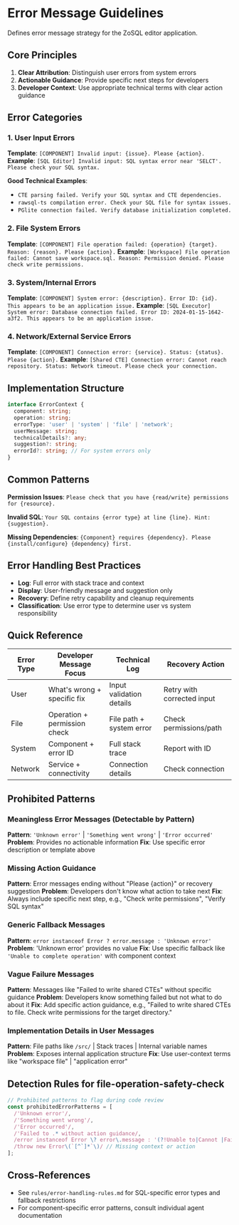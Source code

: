 # Error Message Guidelines

Defines error message strategy for the ZoSQL editor application.

## Core Principles

1. **Clear Attribution**: Distinguish user errors from system errors
2. **Actionable Guidance**: Provide specific next steps for developers
3. **Developer Context**: Use appropriate technical terms with clear action guidance

## Error Categories

### 1. User Input Errors
**Template**: `[COMPONENT] Invalid input: {issue}. Please {action}.`
**Example**: `[SQL Editor] Invalid input: SQL syntax error near 'SELCT'. Please check your SQL syntax.`

**Good Technical Examples**:
- `CTE parsing failed. Verify your SQL syntax and CTE dependencies.`
- `rawsql-ts compilation error. Check your SQL file for syntax issues.`
- `PGlite connection failed. Verify database initialization completed.`

### 2. File System Errors  
**Template**: `[COMPONENT] File operation failed: {operation} {target}. Reason: {reason}. Please {action}.`
**Example**: `[Workspace] File operation failed: Cannot save workspace.sql. Reason: Permission denied. Please check write permissions.`

### 3. System/Internal Errors
**Template**: `[COMPONENT] System error: {description}. Error ID: {id}. This appears to be an application issue.`
**Example**: `[SQL Executor] System error: Database connection failed. Error ID: 2024-01-15-1642-a3f2. This appears to be an application issue.`

### 4. Network/External Service Errors
**Template**: `[COMPONENT] Connection error: {service}. Status: {status}. Please {action}.`
**Example**: `[Shared CTE] Connection error: Cannot reach repository. Status: Network timeout. Please check your connection.`

## Implementation Structure

```typescript
interface ErrorContext {
  component: string;
  operation: string;
  errorType: 'user' | 'system' | 'file' | 'network';
  userMessage: string;
  technicalDetails?: any;
  suggestion?: string;
  errorId?: string; // For system errors only
}
```

## Common Patterns

**Permission Issues**: `Please check that you have {read/write} permissions for {resource}.`

**Invalid SQL**: `Your SQL contains {error type} at line {line}. Hint: {suggestion}.`

**Missing Dependencies**: `{Component} requires {dependency}. Please {install/configure} {dependency} first.`

## Error Handling Best Practices

- **Log**: Full error with stack trace and context
- **Display**: User-friendly message and suggestion only
- **Recovery**: Define retry capability and cleanup requirements
- **Classification**: Use error type to determine user vs system responsibility

## Quick Reference

| Error Type | Developer Message Focus | Technical Log | Recovery Action |
|------------|------------------------|---------------|-----------------|
| User | What's wrong + specific fix | Input validation details | Retry with corrected input |
| File | Operation + permission check | File path + system error | Check permissions/path |
| System | Component + error ID | Full stack trace | Report with ID |
| Network | Service + connectivity | Connection details | Check connection |

## Prohibited Patterns

### Meaningless Error Messages (Detectable by Pattern)
**Pattern**: `'Unknown error'` | `'Something went wrong'` | `'Error occurred'`
**Problem**: Provides no actionable information
**Fix**: Use specific error description or template above

### Missing Action Guidance
**Pattern**: Error messages ending without "Please {action}" or recovery suggestion
**Problem**: Developers don't know what action to take next
**Fix**: Always include specific next step, e.g., "Check write permissions", "Verify SQL syntax"

### Generic Fallback Messages
**Pattern**: `error instanceof Error ? error.message : 'Unknown error'`
**Problem**: 'Unknown error' provides no value
**Fix**: Use specific fallback like `'Unable to complete operation'` with component context

### Vague Failure Messages
**Pattern**: Messages like "Failed to write shared CTEs" without specific guidance
**Problem**: Developers know something failed but not what to do about it
**Fix**: Add specific action guidance, e.g., "Failed to write shared CTEs to file. Check write permissions for the target directory."

### Implementation Details in User Messages
**Pattern**: File paths like `/src/` | Stack traces | Internal variable names
**Problem**: Exposes internal application structure
**Fix**: Use user-context terms like "workspace file" | "application error"

## Detection Rules for file-operation-safety-check

```typescript
// Prohibited patterns to flag during code review
const prohibitedErrorPatterns = [
  /'Unknown error'/,
  /'Something went wrong'/,
  /'Error occurred'/,
  /'Failed to .* without action guidance/,
  /error instanceof Error \? error\.message : '(?!Unable to|Cannot |Failed to)/,
  /throw new Error\(`[^`]*`\)/ // Missing context or action
];
```

## Cross-References

- See `rules/error-handling-rules.md` for SQL-specific error types and fallback restrictions
- For component-specific error patterns, consult individual agent documentation